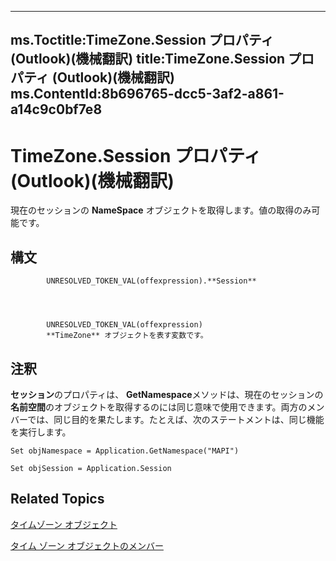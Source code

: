 

---
ms.Toctitle:TimeZone.Session プロパティ (Outlook)(機械翻訳)
title:TimeZone.Session プロパティ (Outlook)(機械翻訳)
ms.ContentId:8b696765-dcc5-3af2-a861-a14c9c0bf7e8
---
# TimeZone.Session プロパティ (Outlook)(機械翻訳)




現在のセッションの **NameSpace** オブジェクトを取得します。値の取得のみ可能です。

## 構文

            UNRESOLVED_TOKEN_VAL(offexpression).**Session**




            UNRESOLVED_TOKEN_VAL(offexpression)
            **TimeZone** オブジェクトを表す変数です。



## 注釈
**セッション**のプロパティは、 **GetNamespace**メソッドは、現在のセッションの**名前空間**のオブジェクトを取得するのには同じ意味で使用できます。両方のメンバーでは、同じ目的を果たします。たとえば、次のステートメントは、同じ機能を実行します。

```vba
Set objNamespace = Application.GetNamespace("MAPI") 
```


```vba
Set objSession = Application.Session
```




## Related Topics

[タイムゾーン オブジェクト](b27da70d-e545-cc13-9529-cfd327ab7a7c.md)

[タイム ゾーン オブジェクトのメンバー](2d6dc563-52f4-5707-b84d-a9c897eb2cda.md)




